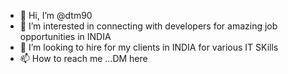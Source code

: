 - 👋 Hi, I’m @dtm90
- 👀 I’m interested in connecting with developers for amazing job opportunities in INDIA
- 💞️ I’m looking to hire for my clients in INDIA for various IT SKills 
- 📫 How to reach me ...DM here

<!---
dtm90/dtm90 is a ✨ special ✨ repository because its `README.md` (this file) appears on your GitHub profile.
You can click the Preview link to take a look at your changes.
--->
